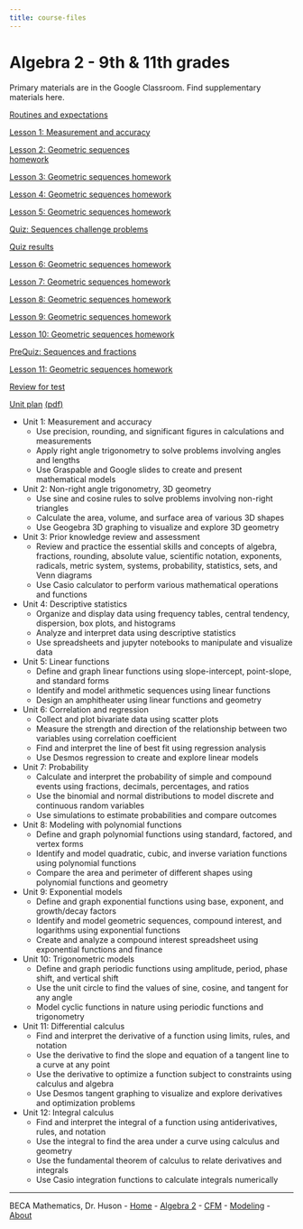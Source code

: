 ```yaml
---
title: course-files
---
```


# Algebra 2 - 9th & 11th grades

Primary materials are in the Google Classroom. Find supplementary materials here.

[Routines and expectations](01-Sequences/00-Slides_Routines.pdf)

[Lesson 1: Measurement and accuracy](01-Sequences/1-01Area-calcs)

[Lesson 2: Geometric sequences](01-Sequences/1-02Sequences)  
[homework](IM/Algebra2-1-2-Lesson-curated-practice-problem-set.pdf)

[Lesson 3: Geometric sequences homework](IM/Algebra2-1-3-Lesson-curated-practice-problem-set.pdf)

[Lesson 4: Geometric sequences homework](IM/Algebra2-1-4-Lesson-curated-practice-problem-set.pdf)

[Lesson 5: Geometric sequences homework](IM/Algebra2-1-5-Lesson-curated-practice-problem-set.pdf)

[Quiz: Sequences challenge problems](01-Sequences/1-5Quiz_sequences)

[Quiz results](01-Sequences/1-5Quiz_results.pdf)

[Lesson 6: Geometric sequences homework](IM/Algebra2-1-6-Lesson-curated-practice-problem-set.pdf)

[Lesson 7: Geometric sequences homework](IM/Algebra2-1-7-Lesson-curated-practice-problem-set.pdf)

[Lesson 8: Geometric sequences homework](IM/Algebra2-1-8-Lesson-curated-practice-problem-set.pdf)

[Lesson 9: Geometric sequences homework](IM/Algebra2-1-9-Lesson-curated-practice-problem-set.pdf)

[Lesson 10: Geometric sequences homework](IM/Algebra2-1-10-Lesson-curated-practice-problem-set.pdf)

[PreQuiz: Sequences and fractions](01-Sequences/1-9Test_sequences)

[Lesson 11: Geometric sequences homework](IM/Algebra2-1-11-Lesson-curated-practice-problem-set.pdf)

[Review for test](01-Sequences/1-12Sequences-review)

[Unit plan](plan) [(pdf)](plan.pdf)

- Unit 1: Measurement and accuracy
  - Use precision, rounding, and significant figures in calculations and measurements
  - Apply right angle trigonometry to solve problems involving angles and lengths
  - Use Graspable and Google slides to create and present mathematical models
- Unit 2: Non-right angle trigonometry, 3D geometry
  - Use sine and cosine rules to solve problems involving non-right triangles
  - Calculate the area, volume, and surface area of various 3D shapes
  - Use Geogebra 3D graphing to visualize and explore 3D geometry
- Unit 3: Prior knowledge review and assessment
  - Review and practice the essential skills and concepts of algebra, fractions, rounding, absolute value, scientific notation, exponents, radicals, metric system, systems, probability, statistics, sets, and Venn diagrams
  - Use Casio calculator to perform various mathematical operations and functions
- Unit 4: Descriptive statistics
  - Organize and display data using frequency tables, central tendency, dispersion, box plots, and histograms
  - Analyze and interpret data using descriptive statistics
  - Use spreadsheets and jupyter notebooks to manipulate and visualize data
- Unit 5: Linear functions
  - Define and graph linear functions using slope-intercept, point-slope, and standard forms
  - Identify and model arithmetic sequences using linear functions
  - Design an amphitheater using linear functions and geometry
- Unit 6: Correlation and regression
  - Collect and plot bivariate data using scatter plots
  - Measure the strength and direction of the relationship between two variables using correlation coefficient
  - Find and interpret the line of best fit using regression analysis
  - Use Desmos regression to create and explore linear models
- Unit 7: Probability
  - Calculate and interpret the probability of simple and compound events using fractions, decimals, percentages, and ratios
  - Use the binomial and normal distributions to model discrete and continuous random variables
  - Use simulations to estimate probabilities and compare outcomes
- Unit 8: Modeling with polynomial functions
  - Define and graph polynomial functions using standard, factored, and vertex forms
  - Identify and model quadratic, cubic, and inverse variation functions using polynomial functions
  - Compare the area and perimeter of different shapes using polynomial functions and geometry
- Unit 9: Exponential models
  - Define and graph exponential functions using base, exponent, and growth/decay factors
  - Identify and model geometric sequences, compound interest, and logarithms using exponential functions
  - Create and analyze a compound interest spreadsheet using exponential functions and finance
- Unit 10: Trigonometric models
  - Define and graph periodic functions using amplitude, period, phase shift, and vertical shift
  - Use the unit circle to find the values of sine, cosine, and tangent for any angle
  - Model cyclic functions in nature using periodic functions and trigonometry
- Unit 11: Differential calculus
  - Find and interpret the derivative of a function using limits, rules, and notation
  - Use the derivative to find the slope and equation of a tangent line to a curve at any point
  - Use the derivative to optimize a function subject to constraints using calculus and algebra
  - Use Desmos tangent graphing to visualize and explore derivatives and optimization problems
- Unit 12: Integral calculus
  - Find and interpret the integral of a function using antiderivatives, rules, and notation
  - Use the integral to find the area under a curve using calculus and geometry
  - Use the fundamental theorem of calculus to relate derivatives and integrals
  - Use Casio integration functions to calculate integrals numerically

---
BECA Mathematics, Dr. Huson - [Home](https://math.huson.com/) - [Algebra 2](../alg2) - [CFM](../cfm) - [Modeling](../modeling) - [About](https://math.huson.com/Contact)

